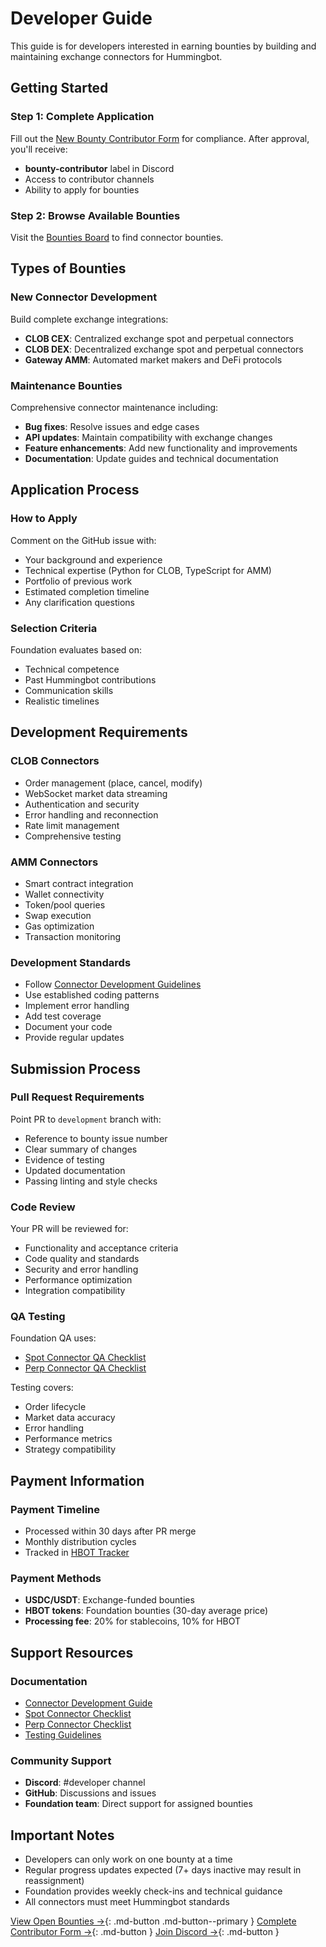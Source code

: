 # Developer Guide

This guide is for developers interested in earning bounties by building and maintaining exchange connectors for Hummingbot.

## Getting Started

### Step 1: Complete Application

Fill out the [New Bounty Contributor Form](https://forms.gle/uArBWsSqCYHBWTcz9) for compliance. After approval, you'll receive:

- **bounty-contributor** label in Discord
- Access to contributor channels
- Ability to apply for bounties

### Step 2: Browse Available Bounties

Visit the [Bounties Board](https://github.com/orgs/hummingbot/projects/7) to find connector bounties.

## Types of Bounties

### New Connector Development

Build complete exchange integrations:

- **CLOB CEX**: Centralized exchange spot and perpetual connectors
- **CLOB DEX**: Decentralized exchange spot and perpetual connectors
- **Gateway AMM**: Automated market makers and DeFi protocols

### Maintenance Bounties

Comprehensive connector maintenance including:

- **Bug fixes**: Resolve issues and edge cases
- **API updates**: Maintain compatibility with exchange changes
- **Feature enhancements**: Add new functionality and improvements
- **Documentation**: Update guides and technical documentation

## Application Process

### How to Apply

Comment on the GitHub issue with:

- Your background and experience
- Technical expertise (Python for CLOB, TypeScript for AMM)
- Portfolio of previous work
- Estimated completion timeline
- Any clarification questions

### Selection Criteria

Foundation evaluates based on:

- Technical competence
- Past Hummingbot contributions
- Communication skills
- Realistic timelines

## Development Requirements

### CLOB Connectors

- Order management (place, cancel, modify)
- WebSocket market data streaming
- Authentication and security
- Error handling and reconnection
- Rate limit management
- Comprehensive testing

### AMM Connectors

- Smart contract integration
- Wallet connectivity
- Token/pool queries
- Swap execution
- Gas optimization
- Transaction monitoring

### Development Standards

- Follow [Connector Development Guidelines](/developers/connectors/)
- Use established coding patterns
- Implement error handling
- Add test coverage
- Document your code
- Provide regular updates

## Submission Process

### Pull Request Requirements

Point PR to `development` branch with:

- Reference to bounty issue number
- Clear summary of changes
- Evidence of testing
- Updated documentation
- Passing linting and style checks

### Code Review

Your PR will be reviewed for:

- Functionality and acceptance criteria
- Code quality and standards
- Security and error handling
- Performance optimization
- Integration compatibility

### QA Testing

Foundation QA uses:

- [Spot Connector QA Checklist](../developers/connectors/test.md)
- [Perp Connector QA Checklist](../developers/connectors/test-perp.md)


Testing covers:

- Order lifecycle
- Market data accuracy
- Error handling
- Performance metrics
- Strategy compatibility

## Payment Information

### Payment Timeline

- Processed within 30 days after PR merge
- Monthly distribution cycles
- Tracked in [HBOT Tracker](https://docs.google.com/spreadsheets/d/1UNAumPMnXfsghAAXrfKkPGRH9QlC8k7Cu1FGQVL1t0M/edit?usp=sharing)

### Payment Methods

- **USDC/USDT**: Exchange-funded bounties
- **HBOT tokens**: Foundation bounties (30-day average price)
- **Processing fee**: 20% for stablecoins, 10% for HBOT

## Support Resources

### Documentation

- [Connector Development Guide](/developers/connectors/)
- [Spot Connector Checklist](../developers/connectors/spot-connector-checklist.md)
- [Perp Connector Checklist](../developers/connectors/perp-connector-checklist.md)
- [Testing Guidelines](../developers/connectors/test.md)

### Community Support

- **Discord**: #developer channel
- **GitHub**: Discussions and issues
- **Foundation team**: Direct support for assigned bounties

## Important Notes

- Developers can only work on one bounty at a time
- Regular progress updates expected (7+ days inactive may result in reassignment)
- Foundation provides weekly check-ins and technical guidance
- All connectors must meet Hummingbot standards

[View Open Bounties →](https://github.com/orgs/hummingbot/projects/7/views/1){: .md-button .md-button--primary }
[Complete Contributor Form →](https://forms.gle/uArBWsSqCYHBWTcz9){: .md-button }
[Join Discord →](https://discord.gg/hummingbot){: .md-button }